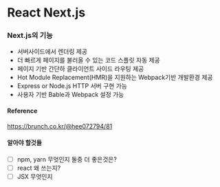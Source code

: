 # React Next.js

### Next.js의 기능
* 서버사이드에서 렌더링 제공  
* 더 빠르게 페이지를 불러올 수 있는 코드 스플릿 자동 제공  
* 페이지 기반 간단하 클라이언트 사이드 라우팅 제공  
* Hot Module Replacement(HMR)을 지원하는 Webpack기반 개발환경 제공  
* Express or Node.js HTTP 서버 구현 가능  
* 사용자 기반 Bable과 Webpack 설정 가능  

#### Reference
https://brunch.co.kr/@hee072794/81


#### 알아야 할것들
- [ ] npm, yarn 무엇인지 둘중 더 좋은것은?
- [ ] react 왜 쓰는지?
- [ ] JSX 무엇인지